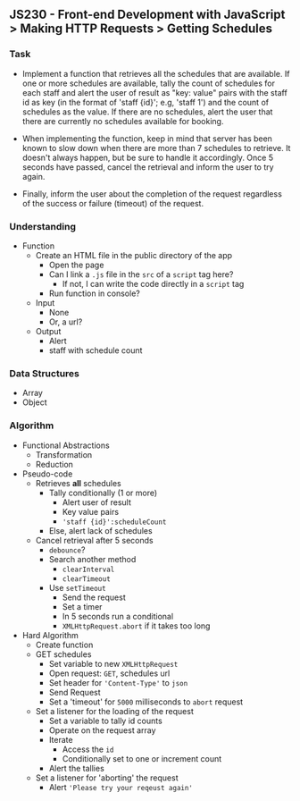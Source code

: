 ## JS230 - Front-end Development with JavaScript > Making HTTP Requests > Getting Schedules

### Task
- Implement a function that retrieves all the schedules that are available. If one or more schedules are available, tally the count of schedules for each staff and alert the user of result as "key: value" pairs with the staff id as key (in the format of 'staff {id}'; e.g, 'staff 1') and the count of schedules as the value. If there are no schedules, alert the user that there are currently no schedules available for booking.

- When implementing the function, keep in mind that server has been known to slow down when there are more than 7 schedules to retrieve. It doesn't always happen, but be sure to handle it accordingly. Once 5 seconds have passed, cancel the retrieval and inform the user to try again.

- Finally, inform the user about the completion of the request regardless of the success or failure (timeout) of the request.

### Understanding
- Function
  + Create an HTML file in the public directory of the app
    * Open the page
    * Can I link a `.js` file in the `src` of a `script` tag here?
      - If not, I can write the code directly in a `script` tag
    * Run function in console?
  + Input
    * None
    * Or, a url?
  + Output
    * Alert
    * staff with schedule count

### Data Structures
- Array
- Object

### Algorithm
- Functional Abstractions
  + Transformation
  + Reduction
- Pseudo-code
  + Retrieves __all__ schedules
    * Tally conditionally (1 or more)
      - Alert user of result
      - Key value pairs
      - `'staff {id}':scheduleCount`
    * Else, alert lack of schedules
  + Cancel retrieval after 5 seconds
    * `debounce`?
    * Search another method
      - `clearInterval`
      - `clearTimeout`
    * Use `setTimeout`
      - Send the request
      - Set a timer
      - In 5 seconds run a conditional
      - `XMLHttpRequest.abort` if it takes too long
- Hard Algorithm
  + Create function
  + GET schedules
    * Set variable to new `XMLHttpRequest`
    * Open request: `GET`, schedules url
    * Set header for `'Content-Type'` to `json`
    * Send Request
    * Set a 'timeout' for `5000` milliseconds to `abort` request
  + Set a listener for the loading of the request
    * Set a variable to tally id counts
    * Operate on the request array
    * Iterate
      - Access the `id`
      - Conditionally set to one or increment count
    * Alert the tallies
  + Set a listener for 'aborting' the request
    * Alert `'Please try your reqeust again'`
